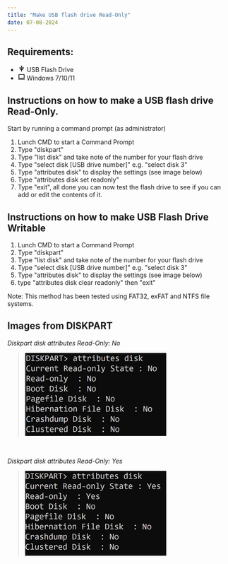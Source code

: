 ```yaml
---
title: "Make USB flash drive Read-Only"
date: 07-08-2024
---
```


## Requirements:
 - <img src="https://github.com/catchcoder/blog/blob/bd66d09881b807cc84b6c53d39998db51fd92cc2/_images/usb_24dp_000000.png?raw=true" width=16> USB Flash Drive
 - <img src="https://github.com/catchcoder/blog/blob/b4a3a86010815689387078e291cc877a1053df20/_images/computer_24dp_000000.png?raw=true" width=16> Windows 7/10/11
   
## Instructions on how to make a USB flash drive Read-Only.

Start by running a command prompt (as administrator)

1. Lunch CMD to start a Command Prompt
2. Type "diskpart"
1. Type "list disk" and take note of the number for your flash drive
1. Type "select disk [USB drive number]" e.g. "select disk 3"
1. Type "attributes disk" to display the settings (see image below)
1. Type "attributes disk set readonly"
1. Type "exit", all done you can now test the flash drive to see if you can add or edit the contents of it.

## Instructions on how to make USB Flash Drive Writable

1. Lunch CMD to start a Command Prompt
2. Type "diskpart"
1. Type "list disk" and take note of the number for your flash drive
1. Type "select disk [USB drive number]" e.g. "select disk 3"
1. Type "attributes disk" to display the settings (see image below)
1. type "attributes disk clear readonly" then "exit"

Note: This method has been tested using FAT32, exFAT and NTFS file systems.

## Images from DISKPART

*Diskpart disk attributes Read-Only: No*

> ![DISKPART command displaying the Read-Only attribute set to No](https://github.com/catchcoder/blog/blob/8bcfb76d9ea63bc79af5b5fc24d2554e6d697c15/_images/diskpart-readonly-cleared.PNG?raw=true "Diskpart disk attributes Read-Only: No")

<br/>

*Diskpart disk attributes Read-Only: Yes*

> ![DISKPART command displaying the Read-Only attribute set to Yes](https://github.com/catchcoder/blog/blob/8bcfb76d9ea63bc79af5b5fc24d2554e6d697c15/_images/diskpart-readonly-set.PNG?raw=true "Diskpart disk attributes Read-Only: Yes")
